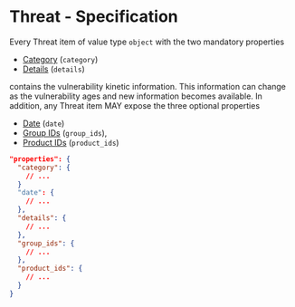 # Threat - Specification

Every Threat item of value type `object` with the two mandatory properties

* [Category](threat/category-spec.en.md) (`category`)
* [Details](threat/details-spec.en.md) (`details`)

contains the vulnerability kinetic information. This information can change as
the vulnerability ages and new information becomes available. In addition, any
Threat item MAY expose the three optional properties

* [Date](threat/date-spec.en.md) (`date`)
* [Group IDs](threat/group_ids-spec.en.md) (`group_ids`),
* [Product IDs](threat/product_ids-spec.en.md) (`product_ids`)

```json
"properties": {
  "category": {
    // ...
  }
  "date": {
    // ...
  },
  "details": {
    // ...
  },
  "group_ids": {
    // ...
  },
  "product_ids": {
    // ...
  }
}
```
